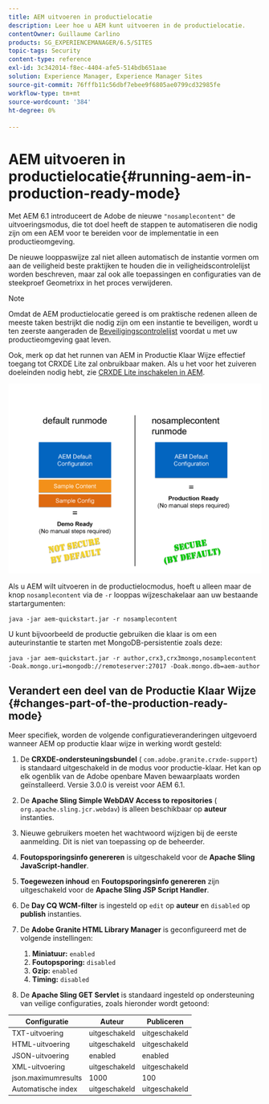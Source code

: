 ```yaml
---
title: AEM uitvoeren in productielocatie
description: Leer hoe u AEM kunt uitvoeren in de productielocatie.
contentOwner: Guillaume Carlino
products: SG_EXPERIENCEMANAGER/6.5/SITES
topic-tags: Security
content-type: reference
exl-id: 3c342014-f8ec-4404-afe5-514bdb651aae
solution: Experience Manager, Experience Manager Sites
source-git-commit: 76fffb11c56dbf7ebee9f6805ae0799cd32985fe
workflow-type: tm+mt
source-wordcount: '384'
ht-degree: 0%

---
```


# AEM uitvoeren in productielocatie{#running-aem-in-production-ready-mode}

Met AEM 6.1 introduceert de Adobe de nieuwe `"nosamplecontent"` de uitvoeringsmodus, die tot doel heeft de stappen te automatiseren die nodig zijn om een AEM voor te bereiden voor de implementatie in een productieomgeving.

De nieuwe looppaswijze zal niet alleen automatisch de instantie vormen om aan de veiligheid beste praktijken te houden die in veiligheidscontrolelijst worden beschreven, maar zal ook alle toepassingen en configuraties van de steekproef Geometrixx in het proces verwijderen.

>[!NOTE]
>
>Omdat de AEM productielocatie gereed is om praktische redenen alleen de meeste taken bestrijkt die nodig zijn om een instantie te beveiligen, wordt u ten zeerste aangeraden de [Beveiligingscontrolelijst](/help/sites-administering/security-checklist.md) voordat u met uw productieomgeving gaat leven.
>
>Ook, merk op dat het runnen van AEM in Productie Klaar Wijze effectief toegang tot CRXDE Lite zal onbruikbaar maken. Als u het voor het zuiveren doeleinden nodig hebt, zie [CRXDE Lite inschakelen in AEM](/help/sites-administering/enabling-crxde-lite.md).

![chlimage_1-83](assets/chlimage_1-83a.png)

Als u AEM wilt uitvoeren in de productielocmodus, hoeft u alleen maar de knop `nosamplecontent` via de `-r` looppas wijzeschakelaar aan uw bestaande startargumenten:

```shell
java -jar aem-quickstart.jar -r nosamplecontent
```

U kunt bijvoorbeeld de productie gebruiken die klaar is om een auteurinstantie te starten met MongoDB-persistentie zoals deze:

```shell
java -jar aem-quickstart.jar -r author,crx3,crx3mongo,nosamplecontent -Doak.mongo.uri=mongodb://remoteserver:27017 -Doak.mongo.db=aem-author
```

## Verandert een deel van de Productie Klaar Wijze {#changes-part-of-the-production-ready-mode}

Meer specifiek, worden de volgende configuratieveranderingen uitgevoerd wanneer AEM op productie klaar wijze in werking wordt gesteld:

1. De **CRXDE-ondersteuningsbundel** ( `com.adobe.granite.crxde-support`) is standaard uitgeschakeld in de modus voor productie-klaar. Het kan op elk ogenblik van de Adobe openbare Maven bewaarplaats worden geïnstalleerd. Versie 3.0.0 is vereist voor AEM 6.1.

1. De **Apache Sling Simple WebDAV Access to repositories** ( `org.apache.sling.jcr.webdav`) is alleen beschikbaar op **auteur** instanties.

1. Nieuwe gebruikers moeten het wachtwoord wijzigen bij de eerste aanmelding. Dit is niet van toepassing op de beheerder.
1. **Foutopsporingsinfo genereren** is uitgeschakeld voor de **Apache Sling JavaScript-handler**.

1. **Toegewezen inhoud** en **Foutopsporingsinfo genereren** zijn uitgeschakeld voor de **Apache Sling JSP Script Handler**.

1. De **Day CQ WCM-filter** is ingesteld op `edit` op **auteur** en `disabled` op **publish** instanties.

1. De **Adobe Granite HTML Library Manager** is geconfigureerd met de volgende instellingen:

   1. **Miniatuur:** `enabled`
   1. **Foutopsporing:** `disabled`
   1. **Gzip:** `enabled`
   1. **Timing:** `disabled`

1. De **Apache Sling GET Servlet** is standaard ingesteld op ondersteuning van veilige configuraties, zoals hieronder wordt getoond:

| **Configuratie** | **Auteur** | **Publiceren** |
|---|---|---|
| TXT-uitvoering | uitgeschakeld | uitgeschakeld |
| HTML-uitvoering | uitgeschakeld | uitgeschakeld |
| JSON-uitvoering | enabled | enabled |
| XML-uitvoering | uitgeschakeld | uitgeschakeld |
| json.maximumresults | 1000 | 100 |
| Automatische index | uitgeschakeld | uitgeschakeld |
